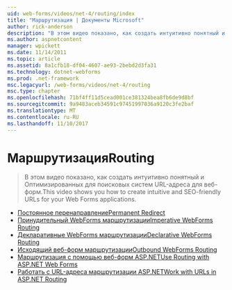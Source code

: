 ```yaml
---
uid: web-forms/videos/net-4/routing/index
title: "Маршрутизация | Документы Microsoft"
author: rick-anderson
description: "В этом видео показано, как создать интуитивно понятный и Оптимизированных для поисковых систем URL-адреса для веб-форм."
ms.author: aspnetcontent
manager: wpickett
ms.date: 11/14/2011
ms.topic: article
ms.assetid: 8a1cfb18-df04-4607-ae93-2bebd2d3fa31
ms.technology: dotnet-webforms
ms.prod: .net-framework
msc.legacyurl: /web-forms/videos/net-4/routing
msc.type: chapter
ms.openlocfilehash: 71bf4ff11d5cead001ce381324bea8fb6de9d8bf
ms.sourcegitcommit: 9a9483aceb34591c97451997036a9120c3fe2baf
ms.translationtype: MT
ms.contentlocale: ru-RU
ms.lasthandoff: 11/10/2017
---
```

<a name="routing"></a><span data-ttu-id="3b789-103">Маршрутизация</span><span class="sxs-lookup"><span data-stu-id="3b789-103">Routing</span></span>
====================
> <span data-ttu-id="3b789-104">В этом видео показано, как создать интуитивно понятный и Оптимизированных для поисковых систем URL-адреса для веб-форм.</span><span class="sxs-lookup"><span data-stu-id="3b789-104">This video shows you how to create intuitive and SEO-friendly URLs for your Web Forms applications.</span></span>


- [<span data-ttu-id="3b789-105">Постоянное перенаправление</span><span class="sxs-lookup"><span data-stu-id="3b789-105">Permanent Redirect</span></span>](aspnet-4-quick-hit-permanent-redirect.md)
- [<span data-ttu-id="3b789-106">Принудительный WebForms маршрутизации</span><span class="sxs-lookup"><span data-stu-id="3b789-106">Imperative WebForms Routing</span></span>](aspnet-4-quick-hit-imperative-webforms-routing.md)
- [<span data-ttu-id="3b789-107">Декларативные WebForms маршрутизации</span><span class="sxs-lookup"><span data-stu-id="3b789-107">Declarative WebForms Routing</span></span>](aspnet-4-quick-hit-declarative-webforms-routing.md)
- [<span data-ttu-id="3b789-108">Исходящий веб-форм маршрутизации</span><span class="sxs-lookup"><span data-stu-id="3b789-108">Outbound WebForms Routing</span></span>](aspnet-4-quick-hit-outbound-webforms-routing.md)
- [<span data-ttu-id="3b789-109">Маршрутизация с помощью веб-форм ASP.NET</span><span class="sxs-lookup"><span data-stu-id="3b789-109">Use Routing with ASP.NET Web Forms</span></span>](how-do-i-use-routing-with-aspnet-web-forms.md)
- [<span data-ttu-id="3b789-110">Работать с URL-адреса маршрутизации ASP.NET</span><span class="sxs-lookup"><span data-stu-id="3b789-110">Work with URLs in ASP.NET Routing</span></span>](how-do-i-work-with-urls-in-aspnet-routing.md)
